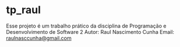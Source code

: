 # tp_raul
Esse projeto é um trabalho prático da disciplina de Programação e Desenvolvimento de Software 2
Autor: Raul Nascimento Cunha
Email: raulnasccunha@gmail.com
